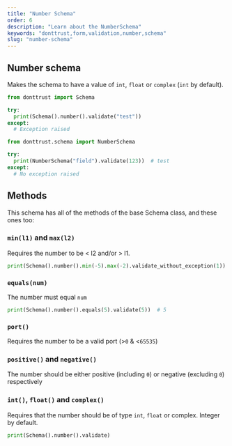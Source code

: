 ```yaml
---
title: "Number Schema"
order: 6
description: "Learn about the NumberSchema"
keywords: "donttrust,form,validation,number,schema"
slug: "number-schema"
---
```


## Number schema

Makes the schema to have a value of `int`, `float` or `complex` (`int` by default).

```python
from donttrust import Schema

try:
  print(Schema().number().validate("test"))
except:
  # Exception raised
```

```python
from donttrust.schema import NumberSchema

try:
  print(NumberSchema("field").validate(123))  # test
except:
  # No exception raised
```

## Methods

This schema has all of the methods of the base Schema class, and these ones too:

### `min(l1)` and `max(l2)`

Requires the number to be &lt; l2 and/or &gt; l1.

```python
print(Schema().number().min(-5).max(-2).validate_without_exception(1))  # False
```

### `equals(num)`

The number must equal `num`

```python
print(Schema().number().equals(5).validate(5))  # 5
```

### `port()`

Requires the number to be a valid port (&gt;`0` &amp; &lt;`65535`)

### `positive()` and `negative()`

The number should be either positive
(including `0`) or negative (excluding `0`) respectively

### `int()`, `float()` and `complex()`

Requires that the number should be of type `int`, `float` or complex. Integer by default.

```python
print(Schema().number().validate)
```
